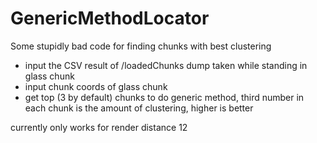 # GenericMethodLocator
Some stupidly bad code for finding chunks with best clustering

- input the CSV result of /loadedChunks dump taken while standing in glass chunk
- input chunk coords of glass chunk
- get top (3 by default) chunks to do generic method, third number in each chunk is the amount of clustering, higher is better

currently only works for render distance 12
